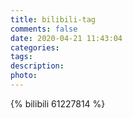 ```yaml
---
title: bilibili-tag
comments: false
date: 2020-04-21 11:43:04
categories:
tags:
description:
photo:
---
```


{% bilibili 61227814 %}